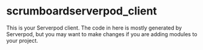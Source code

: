 # scrumboardserverpod_client

This is your Serverpod client. The code in here is mostly generated by
Serverpod, but you may want to make changes if you are adding modules to your
project.
